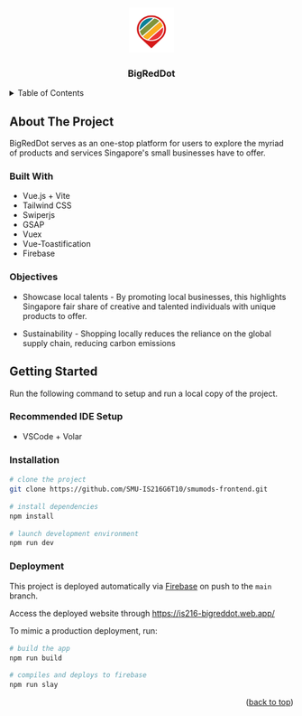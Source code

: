 <a name="readme-top"></a>

<!-- PROJECT LOGO -->
<br />
<div align="center">
    <img src="public/assets/logo.png" width="80" height="80">
  <h3 align="center">BigRedDot</h3>
</div>

<!-- TABLE OF CONTENTS -->
<details>
  <summary>Table of Contents</summary>
  <ol>
    <li>
      <a href="#about-the-project">About The Project</a>
      <ul>
        <li><a href="#built-with">Built With</a></li>
      </ul>
    </li>
    <li>
      <a href="#getting-started">Getting Started</a>
      <ul>
        <li><a href="#prerequisites">Prerequisites</a></li>
        <li><a href="#installation">Installation</a></li>
      </ul>
    </li>
    <li><a href="#usage">Usage</a></li>
    <li><a href="#roadmap">Roadmap</a></li>
    <li><a href="#contributing">Contributing</a></li>
    <li><a href="#license">License</a></li>
    <li><a href="#contact">Contact</a></li>
    <li><a href="#acknowledgments">Acknowledgments</a></li>
  </ol>
</details>

<!-- ABOUT THE PROJECT -->

## About The Project

BigRedDot serves as an one-stop platform for users to explore the myriad of products and services Singapore's small businesses have to offer.

### Built With

-   Vue.js + Vite
-   Tailwind CSS
-   Swiperjs
-   GSAP
-   Vuex
-   Vue-Toastification
-   Firebase

### Objectives

-   Showcase local talents - By promoting local businesses, this highlights Singapore fair share of creative and talented individuals with unique products to offer.

-   Sustainability - Shopping locally reduces the reliance on the global supply chain, reducing carbon emissions

<!-- GETTING STARTED -->

## Getting Started

Run the following command to setup and run a local copy of the project.

### Recommended IDE Setup

-   VSCode + Volar

### Installation

```bash
# clone the project
git clone https://github.com/SMU-IS216G6T10/smumods-frontend.git
```

```bash
# install dependencies
npm install
```

```bash
# launch development environment
npm run dev
```

### Deployment

This project is deployed automatically via [Firebase](https://firebase.google.com/) on push to the `main` branch.

Access the deployed website through https://is216-bigreddot.web.app/

To mimic a production deployment, run:

```bash
# build the app
npm run build
```

```bash
# compiles and deploys to firebase
npm run slay
```
<p align="right">(<a href="#readme-top">back to top</a>)</p>
